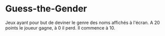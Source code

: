 # Guess-the-Gender
Jeux ayant pour but de deviner le genre des noms affichés à l'écran. A 20 points le joueur gagne, à 0 il perd. Il commence à 10.
